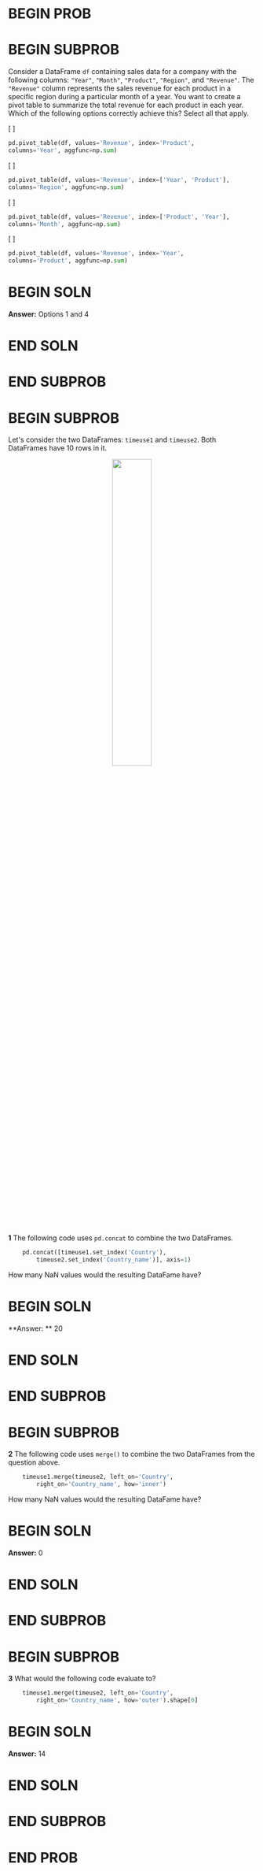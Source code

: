 # BEGIN PROB

# BEGIN SUBPROB

Consider a DataFrame `df` containing sales data for a company with the following columns: `"Year"`, `"Month"`, `"Product"`, `"Region"`, and `"Revenue"`. The `"Revenue"` column represents the sales revenue for each product in a specific region during a particular month of a year. You want to create a pivot table to summarize the total revenue for each product in each year. Which of the following options correctly achieve this? Select all that apply.

[ ] 
```py
pd.pivot_table(df, values='Revenue', index='Product',
columns='Year', aggfunc=np.sum)
```
[ ]
```py
pd.pivot_table(df, values='Revenue', index=['Year', 'Product'],
columns='Region', aggfunc=np.sum)
```
[ ]
```py
pd.pivot_table(df, values='Revenue', index=['Product', 'Year'],
columns='Month', aggfunc=np.sum)
```
[ ]
```py
pd.pivot_table(df, values='Revenue', index='Year',
columns='Product', aggfunc=np.sum)
```

# BEGIN SOLN
**Answer:** Options 1 and 4

# END SOLN

# END SUBPROB

# BEGIN SUBPROB

Let's consider the two DataFrames: `timeuse1` and `timeuse2`. Both DataFrames have 10 rows in it.

<center><img  src='../assets/images/sp23-final/q7.png'  width=40%></center>

**1** The following code uses `pd.concat` to combine the two DataFrames.
```py
	pd.concat([timeuse1.set_index('Country'),
		timeuse2.set_index('Country_name')], axis=1)
```

How many NaN values would the resulting DataFame have?

# BEGIN SOLN
**Answer: ** 20

# END SOLN

# END SUBPROB

# BEGIN SUBPROB

**2** The following code uses `merge()` to combine the two DataFrames from the question above.

```py
	timeuse1.merge(timeuse2, left_on='Country', 
		right_on='Country_name', how='inner')
```

How many NaN values would the resulting DataFame have?

# BEGIN SOLN
**Answer:** 0

# END SOLN

# END SUBPROB

# BEGIN SUBPROB
 
**3** What would the following code evaluate to?

```py
	timeuse1.merge(timeuse2, left_on='Country',
		right_on='Country_name', how='outer').shape[0]
```

# BEGIN SOLN
**Answer:** 14

# END SOLN

# END SUBPROB

# END PROB
